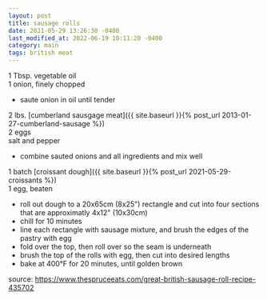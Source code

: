 ```yaml
---
layout: post
title: sausage rolls
date: 2021-05-29 13:26:30 -0400
last_modified_at: 2022-06-19 10:11:20 -0400
category: main
tags: british meat
---
```


1 Tbsp. vegetable oil  
1 onion, finely chopped  
* saute onion in oil until tender

2 lbs. [cumberland sausgage meat]({{ site.baseurl }}{% post_url 2013-01-27-cumberland-sausage %})  
2 eggs  
salt and pepper  
* combine sauted onions and all ingredients and mix well

1 batch [croissant dough]({{ site.baseurl }}{% post_url 2021-05-29-croissants %})  
1 egg, beaten  
* roll out dough to a 20x65cm (8x25") rectangle and cut into four sections that are
  approximatly 4x12" (10x30cm)
* chill for 10 minutes
* line each rectangle with sausage mixture, and brush the edges of the
  pastry with egg
* fold over the top, then roll over so the seam is underneath
* brush the top of the rolls with egg, then cut into desired lengths
* bake at 400°F for 20 minutes, until golden brown

source: <https://www.thespruceeats.com/great-british-sausage-roll-recipe-435702>
